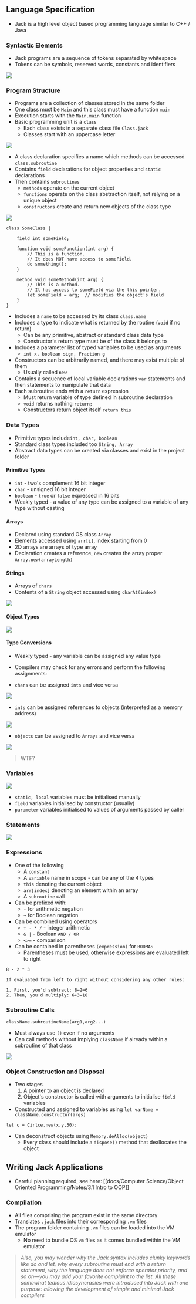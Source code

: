 ## Language Specification
- Jack is a high level object based programming language similar to C++ / Java
### Syntactic Elements
- Jack programs are a sequence of tokens separated by whitespace
- Tokens can be symbols, reserved words, constants and identifiers

![](docs/Images/figure_9.6.png)

### Program Structure
- Programs are a collection of classes stored in the same folder
- One class must be `Main` and this class must have a function `main`
- Execution starts with the `Main.main` function
- Basic programming unit is a `class`
	- Each class exists in a separate class file `Class.jack`
	- Classes start with an uppercase letter

![](docs/Images/figure_wo_caption_9.1.png)

- A class declaration specifies a name which methods can be accessed `class.subroutine`
- Contains `field` declarations for object properties and `static` declarations
- Then contains `subroutines`
	- `methods` operate on the current object
	- `functions` operate on the class abstraction itself, not relying on a unique object
	- `constructors` create and return new objects of the class type

![](docs/Images/figure_wo_caption_9.2.png)

```
class SomeClass {

    field int someField;

    function void someFunction(int arg) {
        // This is a function.
        // It does NOT have access to someField.
        do something();
    }

    method void someMethod(int arg) {
        // This is a method.
        // It has access to someField via the this pointer.
        let someField = arg;  // modifies the object's field
    }
}
```

- Includes a `name` to be accessed by its class `class.name`
- Includes a type to indicate what is returned by the routine (`void` if no return)
	- Can be any primitive, abstract or standard class data type
	- Constructor's return type must be of the class it belongs to
- Includes a parameter list of typed variables to be used as arguments 
	- `int x, boolean sign, Fraction g`
- Constructors can be arbitrarily named, and there may exist multiple of them
	- Usually called `new`
- Contains a sequence of local variable declarations `var` statements and then statements to manipulate that data
- Each subroutine ends with a `return` expression
	- Must return variable of type defined in subroutine declaration
	- `void` returns nothing `return;`
	- Constructors return object itself `return this`


### Data Types
- Primitive types include`int, char, boolean`
- Standard class types included too `String, Array`
- Abstract data types can be created via classes and exist in the project folder

#### Primitive Types
- `int` - two's complement 16 bit integer
- `char` - unsigned 16 bit integer
- `boolean` - `true` or `false` expressed in 16 bits
- Weakly typed -  a value of any type can be assigned to a variable of any type without casting

#### Arrays
- Declared using standard OS class `Array`
- Elements accessed using `arr[i]`, index starting from 0
- 2D arrays are arrays of type array
- Declaration creates a reference, `new` creates the array proper `Array.new(arrayLength)`

#### Strings
- Arrays of `chars`
- Contents of a `String` object accessed using `charAt(index)`

![](docs/Images/figure_wo_caption_9.4.png)
#### Object Types

![](docs/Images/figure_wo_caption_9.3.png)

#### Type Conversions
- Weakly typed - any variable can be assigned any value type
- Compilers may check for any errors and perform the following assignments:

- `chars` can be assigned `ints` and vice versa

![](docs/Images/figure_wo_caption_9.5.png)

- `ints` can be assigned references to objects (interpreted as a memory address)

![](docs/Images/figure_wo_caption_9.6.png)

- `objects` can be assigned to `Arrays` and vice versa

![](docs/Images/figure_wo_caption_9.7.png)

> WTF?

### Variables

![](docs/Images/figure_9.7.png)

- `static, local` variables must be initialised manually
- `field` variables initialised by constructor (usually)
- `parameter` variables initialised to values of arguments passed by caller

### Statements

![](docs/Images/figure_wo_caption_9.8.png)

### Expressions
- One of the following
	- A `constant`
	- A `variable` name in scope - can be any of the 4 types
	- `this` denoting the current object
	- `arr[index]` denoting an element within an array
	- A `subroutine` call
- Can be prefixed with:
	- `-` for arithmetic negation
	- `~` for Boolean negation
- Can be combined using operators
	- `+ - * /` - integer arithmetic
	- `& |` - Boolean `AND / OR`
	- `<>=` - comparison
- Can be contained in parentheses `(expression)` for `BODMAS`
	- Parentheses must be used, otherwise expressions are evaluated left to right

```
8 - 2 * 3

If evaluated from left to right without considering any other rules:

1. First, you'd subtract: 8−2=6
2. Then, you'd multiply: 6∗3=18
```

### Subroutine Calls

```
className.subroutineName(arg1,arg2...)
```

- Must always use `()` even if no arguments
- Can call methods without implying `className` if already within a subroutine of that class

![](docs/Images/figure_wo_caption_9.9.png)

### Object Construction and Disposal
- Two stages
	1. A pointer to an object is declared
	2. Object's constructor is called with arguments to initialise `field` variables
- Constructed and assigned to variables using `let varName = className.constructur(args)`

```
let c = Cirlce.new(x,y,50);
```

- Can deconstruct objects using `Memory.deAlloc(object)`
	- Every class should include a `dispose()` method that deallocates the object

## Writing Jack Applications
- Careful planning required, see here: [[docs/Computer Science/Object Oriented Programming/Notes/3.1 Intro to OOP]]

### Compilation
- All files comprising the program exist in the same directory
- Translates `.jack` files into their corresponding `.vm` files
- The program folder containing `.vm` files can be loaded into the VM emulator
	- No need to bundle OS `vm` files as it comes bundled within the VM emulator

> *Also, you may wonder why the Jack syntax includes clunky keywords like do and let, why every subroutine must end with a return statement, why the language does not enforce operator priority, and so on—you may add your favorite complaint to the list. All these somewhat tedious idiosyncrasies were introduced into Jack with one purpose: allowing the development of simple and minimal Jack compilers*
